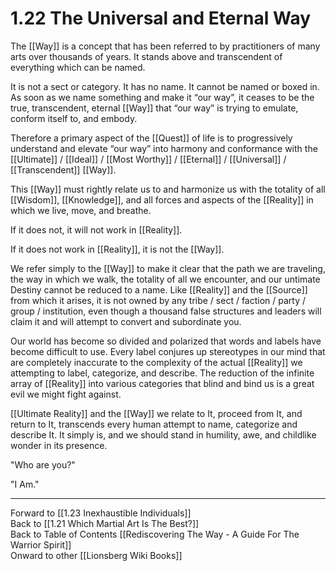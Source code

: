 # 1.22 The Universal and Eternal Way

The [[Way]] is a concept that has been referred to by practitioners of many arts over thousands of years. It stands above and transcendent of everything which can be named. 

It is not a sect or category. It has no name. It cannot be named or boxed in. As soon as we name something and make it “our way”, it ceases to be the true, transcendent, eternal [[Way]] that “our way” is trying to emulate, conform itself to, and embody.

Therefore a primary aspect of the [[Quest]] of life is to progressively understand and elevate “our way” into harmony and conformance with the [[Ultimate]] / [[Ideal]] / [[Most Worthy]] / [[Eternal]] / [[Universal]] / [[Transcendent]] [[Way]].

This [[Way]] must rightly relate us to and harmonize us with the totality of all [[Wisdom]], [[Knowledge]], and all forces and aspects of the [[Reality]] in which we live, move, and breathe.

If it does not, it will not work in [[Reality]]. 

If it does not work in [[Reality]], it is not the [[Way]].

We refer simply to the [[Way]] to make it clear that the path we are traveling, the way in which we walk, the totality of all we encounter, and our untimate Destiny cannot be reduced to a name. Like [[Reality]] and the [[Source]] from which it arises, it is not owned by any tribe / sect / faction / party / group / institution, even though a thousand false structures and leaders will claim it and will attempt to convert and subordinate you.

Our world has become so divided and polarized that words and labels have become difficult to use. Every label conjures up stereotypes in our mind that are completely inaccurate to the complexity of the actual [[Reality]] we attempting to label, categorize, and describe. The reduction of the infinite array of [[Reality]] into various categories that blind and bind us is a great evil we might fight against.

[[Ultimate Reality]] and the [[Way]] we relate to It, proceed from It, and return to It, transcends every human attempt to name, categorize and describe It. It simply is, and we should stand in humility, awe, and childlike wonder in its presence.  

"Who are you?"

"I Am."

____
Forward to [[1.23 Inexhaustible Individuals]]  
Back to [[1.21 Which Martial Art Is The Best?]]  
Back to Table of Contents [[Rediscovering The Way - A Guide For The Warrior Spirit]]  
Onward to other [[Lionsberg Wiki Books]]  

